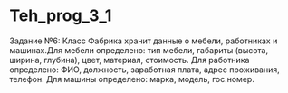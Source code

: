 # Teh_prog_3_1
Задание №6:
Класс Фабрика хранит данные о мебели, работниках и машинах.Для мебели определено: тип мебели, габариты (высота, ширина, глубина), цвет, материал, стоимость. Для работника определено: ФИО, должность, заработная плата, адрес проживания, телефон. Для машины определено: марка, модель, гос.номер.
